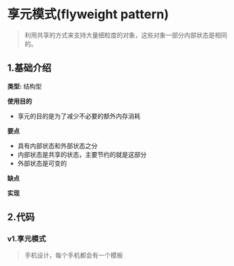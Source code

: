 # 享元模式(flyweight pattern)
> 利用共享的方式来支持大量细粒度的对象，这些对象一部分内部状态是相同的。

## 1.基础介绍

**类型:** 结构型

**使用目的**
+ 享元的目的是为了减少不必要的额外内存消耗

**要点**
+ 具有内部状态和外部状态之分
+ 内部状态是共享的状态，主要节约的就是这部分
+ 外部状态是可变的

**缺点**

**实现**

## 2.代码

### v1.享元模式
> 手机设计，每个手机都会有一个模板






